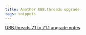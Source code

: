 ```yaml
---
title: Another UBB.threads upgrade
tags: snippets
---
```


[UBB.threads 7.1 to 7.1.1 upgrade notes](http://typechecked.net/wiki/UBB.threads%207.1%20to%207.1.1%20upgrade%20notes).
